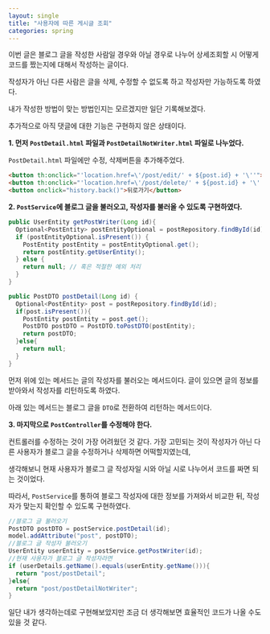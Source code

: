 ```yaml
---
layout: single
title: "사용자에 따른 게시글 조회"
categories: spring
---
```


이번 글은 블로그 글을 작성한 사람일 경우와 아닐 경우로 나누어 상세조회할 시 어떻게 코드를 짰는지에 대해서 작성하는 글이다. 

작성자가 아닌 다른 사람은 글을 삭제, 수정할 수 없도록 하고 작성자만 가능하도록 하였다.

내가 작성한 방법이 맞는 방법인지는 모르겠지만 일단 기록해보겠다.

추가적으로 아직 댓글에 대한 기능은 구현하지 않은 상태이다.

**1. 먼저 `PostDetail.html` 파일과 `PostDetailNotWriter.html` 파일로 나누었다.** 

`PostDetail.html` 파일에만 수정, 삭제버튼을 추가해주었다.

```html
<button th:onclick="'location.href=\'/post/edit/' + ${post.id} + '\''">수정하기</button>
<button th:onclick="'location.href=\'/post/delete/' + ${post.id} + '\''">삭제하기</button>
<button onclick="history.back()">뒤로가기</button>
```

**2. `PostService`에 블로그 글을 불러오고, 작성자를 불러올 수 있도록 구현하였다.**

```java
public UserEntity getPostWriter(Long id){
  Optional<PostEntity> postEntityOptional = postRepository.findById(id);
  if (postEntityOptional.isPresent()) {
    PostEntity postEntity = postEntityOptional.get();
    return postEntity.getUserEntity();
  } else {
    return null; // 혹은 적절한 예외 처리
  }
}

public PostDTO postDetail(Long id) {
  Optional<PostEntity> post = postRepository.findById(id);
  if(post.isPresent()){
    PostEntity postEntity = post.get();
    PostDTO postDTO = PostDTO.toPostDTO(postEntity);
    return postDTO;
  }else{
    return null;
  }
}
```

먼저 위에 있는 메서드는 글의 작성자를 불러오는 메서드이다. 글이 있으면 글의 정보를 받아와서 작성자를 리턴하도록 하였다.

아래 있는 메서드는 블로그 글을 `DTO`로 전환하여 리턴하는 메서드이다.

**3. 마지막으로 `PostController`를 수정해야 한다.**

컨트롤러를 수정하는 것이 가장 어려웠던 것 같다. 가장 고민되는 것이 작성자가 아닌 다른 사용자가 블로그 글을 수정하거나 삭제하면 어떡할지였는데, 

생각해보니 현재 사용자가 블로그 글 작성자일 시와 아닐 시로 나누어서 코드를 짜면 되는 것이었다.

따라서, `PostService`를 통하여 블로그 작성자에 대한 정보를 가져와서 비교한 뒤, 작성자가 맞는지 확인할 수 있도록 구현하였다.


```java
//블로그 글 불러오기
PostDTO postDTO = postService.postDetail(id);
model.addAttribute("post", postDTO);
//블로그 글 작성자 불러오기
UserEntity userEntity = postService.getPostWriter(id);
//현재 사용자가 블로그 글 작성자라면
if (userDetails.getName().equals(userEntity.getName())){
  return "post/postDetail";
}else{
  return "post/postDetailNotWriter";
}
```

일단 내가 생각하는데로 구현해보았지만 조금 더 생각해보면 효율적인 코드가 나올 수도 있을 것 같다.
